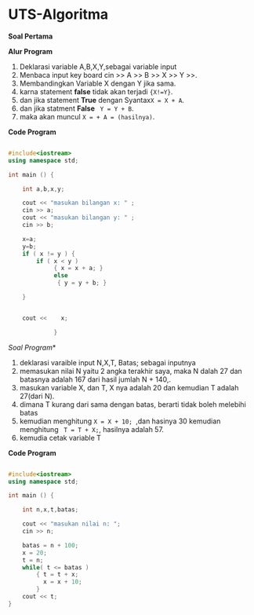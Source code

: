 # UTS-Algoritma


**Soal Pertama**

**Alur Program**

1. Deklarasi variable A,B,X,Y,sebagai variable input
2. Menbaca input key board cin >> A >> B >> X >> Y >>.
3. Membandingkan Variable X dengan Y jika sama.
4. karna statement **false** tidak akan terjadi ```{X!=Y}```.
5. dan jika statement **True** dengan Syantax```X = X + A```.
6. dan jika statment **False** ``` Y = Y + B```.
7. maka akan muncul ``` X = + A = (hasilnya) ```.

**Code Program**

```c++

#include<iostream>
using namespace std;

int main () {

    int a,b,x,y;

    cout << "masukan bilangan x: " ;
    cin >> a;
    cout << "masukan bilangan y: " ;
    cin >> b;

    x=a;
    y=b;
    if ( x != y ) {
        if ( x < y )
             { x = x + a; }
             else
              { y = y + b; }

    }


    cout <<    x;

             }

```
*Soal Program**

1. deklarasi varaible input N,X,T, Batas;
sebagai inputnya
2. memasukan nilai N yaitu 2 angka terakhir saya, maka N dalah 27
dan batasnya adalah 167 dari hasil jumlah N + 140,.
3. masukan variable X, dan T, X nya adalah 20 dan kemudian T adalah 27(dari N).
4. dimana T kurang dari sama dengan batas, berarti tidak boleh melebihi batas 
5. kemudian menghitung ```X = X + 10;
```,dan hasinya 30 kemudian menghitung ```
T = T + X;```,
hasilnya adalah 57.
6. kemudia cetak variable T 

**Code Program**

```c++

#include<iostream>
using namespace std;

int main () {

    int n,x,t,batas;

    cout << "masukan nilai n: ";
    cin >> n;

    batas = n + 100;
    x = 20;
    t = n;
    while( t <= batas )
        { t = t + x;
          x = x + 10;
        }
    cout << t;
}

 